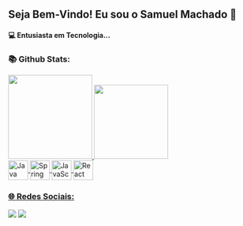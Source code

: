 
## Seja Bem-Vindo! Eu sou o Samuel Machado 👋

<h4>💻 Entusiasta em Tecnologia...</h4>

<h3> 📚 Github Stats: <br></h3>
<div>
  <a href="https://github.com/samuelmachadodev"> 
  <img height="170em" src="https://github-readme-stats.vercel.app/api?username=samuelmachadodev&show_icons=true&theme=tokyonight"/>
  <img height="150em" src="https://github-readme-stats.vercel.app/api/top-langs/?username=samuelmachadodev&layout=compact&langscount=16&theme=tokyonight"/>
</div>



<div align="left" style="display: inline_block" >
  <img align="center" alt="Java" height="40" width="40" src="https://cdn.jsdelivr.net/gh/devicons/devicon@latest/icons/java/java-original.svg" /> 
  <img align="center" alt="Spring" height="40" width="40" src="https://cdn.jsdelivr.net/gh/devicons/devicon@latest/icons/spring/spring-original.svg">
  <img align="center" alt="JavaScript" height="40" width="40" src="https://cdn.jsdelivr.net/gh/devicons/devicon@latest/icons/javascript/javascript-plain.svg">
  <img align="center" alt="React" height="40" width="40" src="https://cdn.jsdelivr.net/gh/devicons/devicon@latest/icons/react/react-original.svg">
</div>

<div>
 <h3> 🌐 Redes Sociais: <br></h3> 
 <a href="https://www.linkedin.com/in/samuel-machado-7a4b30271/" target="_blank"><img src="https://img.shields.io/badge/-LinkedIn-%230077B5?style=for-the-badge&logo=linkedin&logoColor=white" target="_blank"></a>
 <a href = "samuelmachadodev@gmail.com"><img src="https://img.shields.io/badge/Gmail-D14836?style=for-the-badge&logo=gmail&logoColor=white" target="_blank"></a>
</div>

          
</div>


